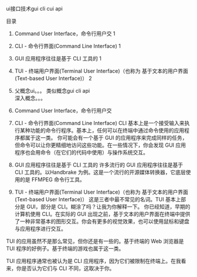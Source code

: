 ﻿
ui接口技术gui cli cui api


目录
1.	Command User Interface，命令行用户交	1
2.	CLI - 命令行界面(Command Line Interface)	1
3.	GUI 应用程序往往是基于 CLI 工具的	1
1.	TUI - 终端用户界面(Terminal User Interface)（也称为 基于文本的用户界面(Text-based User Interface)）	2

1. 父概念ui。。。
类似概念gui cli api  
深入概念。。。
2. Command User Interface，命令行用户交
3. CLI - 命令行界面(Command Line Interface)
CLI 基本上是一个接受输入来执行某种功能的命令行程序。基本上，任何可以在终端中通过命令使用的应用程序都属于这一类。
你可能会有一个基于 GUI 的应用程序来完成同样的任务，但命令可以让你更精细地访问这些功能。在一些情况下，你会发现 GUI 应用程序也会用命令（在它们的代码中使用）与操作系统交互。

4. GUI 应用程序往往是基于 CLI 工具的
许多流行的 GUI 应用程序往往是基于 CLI 工具的。以Handbrake 为例。这是一个流行的开源媒体转换器，它底层使用的是 FFMPEG 命令行工具。


1. TUI - 终端用户界面(Terminal User Interface)（也称为 基于文本的用户界面(Text-based User Interface)）
这是三者中最不常见的名词。TUI 基本上部分是 GUI，部分是 CLI。糊涂了吗？让我为你解释一下。
你已经知道，早期的计算机使用 CLI。在实际的 GUI 出现之前，基于文本的用户界面在终端中提供了一种非常基本的图形交互。你会有更多的视觉效果，也可以使用鼠标和键盘与应用程序进行交互。

TUI 的应用虽然不是那么常见，但你还是有一些的。基于终端的 Web 浏览器是 TUI 程序的好例子。基于终端的游戏也属于这一类。


TUI 应用程序通常也被认为是 CLI 应用程序，因为它们被限制在终端上。在我看来，你是否认为它们与 CLI 不同，这取决于你。
